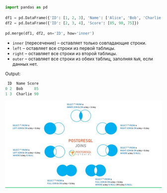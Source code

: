 ``` python
import pandas as pd

df1 = pd.DataFrame({'ID': [1, 2, 3], 'Name': ['Alice', 'Bob', 'Charlie']})
df2 = pd.DataFrame({'ID': [2, 3, 4], 'Score': [85, 90, 75]})

pd.merge(df1, df2, on='ID', how='inner')
```

- `inner` (пересечение) – оставляет только совпадающие строки.
- `left` – оставляет все строки из первой таблицы.
- `right` – оставляет все строки из второй таблицы.
- `outer` – оставляет все строки из обеих таблиц, заполняя `NaN`, если данных нет.

Output:
``` python
 ID  Name Score 
0 2  Bob     85 
1 3  Charlie 90
```

![Joins](https://raw.githubusercontent.com/DanisSharafiev/MLCourse/refs/heads/main/Images/13.png)

